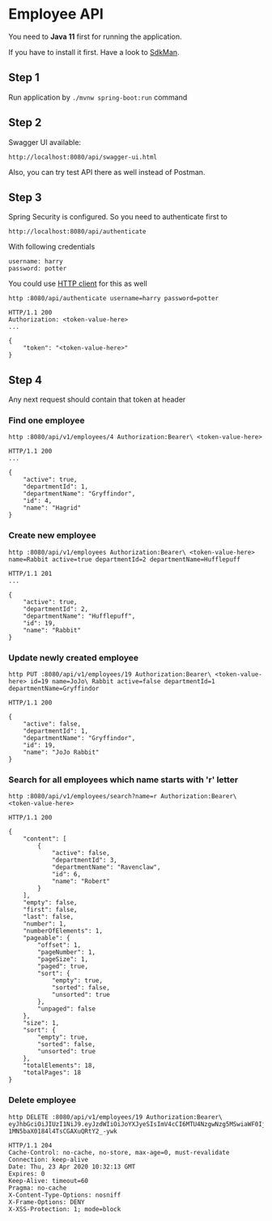 # Employee API

You need to **Java 11** first for running the application.

If you have to install it first. Have a look to [SdkMan](https://sdkman.io).

## Step 1

Run application by `./mvnw spring-boot:run` command

## Step 2

Swagger UI available:

    http://localhost:8080/api/swagger-ui.html  
    
Also, you can try test API there as well instead of Postman.    

## Step 3

Spring Security is configured. So you need to authenticate first to 

    http://localhost:8080/api/authenticate
    
With following credentials    

    username: harry
    password: potter
    
You could use [HTTP client](https://httpie.org/) for this as well 

    http :8080/api/authenticate username=harry password=potter
    
    HTTP/1.1 200 
    Authorization: <token-value-here>
    ...
    
    {
        "token": "<token-value-here>"
    }
    

## Step 4

Any next request should contain that token at header
 
### Find one employee
    
    http :8080/api/v1/employees/4 Authorization:Bearer\ <token-value-here>
    
    HTTP/1.1 200 
    ...
    
    {
        "active": true, 
        "departmentId": 1, 
        "departmentName": "Gryffindor", 
        "id": 4, 
        "name": "Hagrid"
    }
    
### Create new employee

    http :8080/api/v1/employees Authorization:Bearer\ <token-value-here> name=Rabbit active=true departmentId=2 departmentName=Hufflepuff
    
    HTTP/1.1 201 
    ...
    
    {
        "active": true, 
        "departmentId": 2, 
        "departmentName": "Hufflepuff", 
        "id": 19, 
        "name": "Rabbit"
    }
    
### Update newly created employee

    http PUT :8080/api/v1/employees/19 Authorization:Bearer\ <token-value-here> id=19 name=JoJo\ Rabbit active=false departmentId=1 departmentName=Gryffindor
    
    HTTP/1.1 200 
    
    {
        "active": false, 
        "departmentId": 1, 
        "departmentName": "Gryffindor", 
        "id": 19, 
        "name": "JoJo Rabbit"
    }
    
### Search for all employees which name starts with 'r' letter

    http :8080/api/v1/employees/search?name=r Authorization:Bearer\ <token-value-here>
    
    HTTP/1.1 200 
    
    {
        "content": [
            {
                "active": false, 
                "departmentId": 3, 
                "departmentName": "Ravenclaw", 
                "id": 6, 
                "name": "Robert"
            }
        ], 
        "empty": false, 
        "first": false, 
        "last": false, 
        "number": 1, 
        "numberOfElements": 1, 
        "pageable": {
            "offset": 1, 
            "pageNumber": 1, 
            "pageSize": 1, 
            "paged": true, 
            "sort": {
                "empty": true, 
                "sorted": false, 
                "unsorted": true
            }, 
            "unpaged": false
        }, 
        "size": 1, 
        "sort": {
            "empty": true, 
            "sorted": false, 
            "unsorted": true
        }, 
        "totalElements": 18, 
        "totalPages": 18
    }

### Delete employee

    http DELETE :8080/api/v1/employees/19 Authorization:Bearer\ eyJhbGciOiJIUzI1NiJ9.eyJzdWIiOiJoYXJyeSIsImV4cCI6MTU4NzgwNzg5MSwiaWF0IjoxNTg3NjM1MDkxfQ.BF6VIBJuiOtQ-1MN5baX0184l4TsCGAXuQRtY2_-ywk
    
    HTTP/1.1 204 
    Cache-Control: no-cache, no-store, max-age=0, must-revalidate
    Connection: keep-alive
    Date: Thu, 23 Apr 2020 10:32:13 GMT
    Expires: 0
    Keep-Alive: timeout=60
    Pragma: no-cache
    X-Content-Type-Options: nosniff
    X-Frame-Options: DENY
    X-XSS-Protection: 1; mode=block


